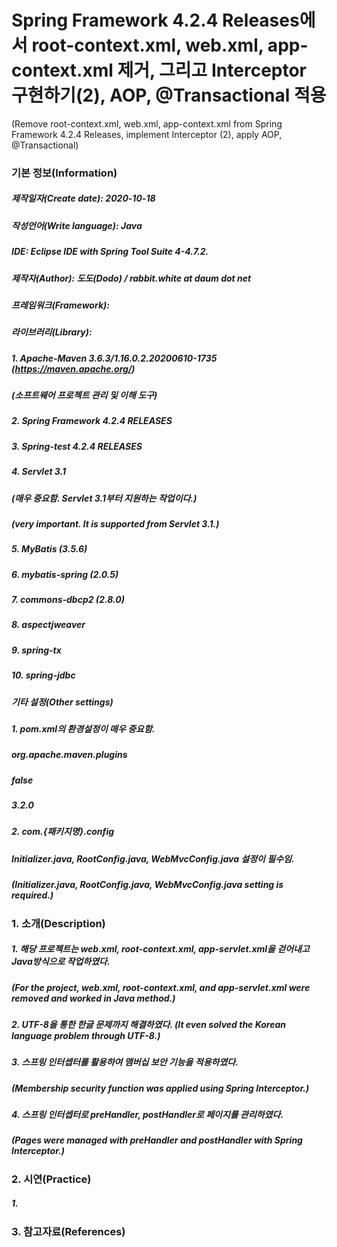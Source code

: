 # Spring Framework 4.2.4 Releases에서 root-context.xml, web.xml, app-context.xml 제거, 그리고 Interceptor 구현하기(2), AOP, @Transactional 적용
(Remove root-context.xml, web.xml, app-context.xml from Spring Framework 4.2.4 Releases, implement Interceptor (2), apply AOP, @Transactional)

### 기본 정보(Information)
##### 제작일자(Create date): 2020-10-18
##### 작성언어(Write language): Java
##### IDE: Eclipse IDE with Spring Tool Suite 4-4.7.2.
##### 제작자(Author): 도도(Dodo) / rabbit.white at daum dot net
##### 프레임워크(Framework): 
##### 라이브러리(Library): 
##### 1. Apache-Maven 3.6.3/1.16.0.2.20200610-1735 (https://maven.apache.org/)
##### (소프트웨어 프로젝트 관리 및 이해 도구)
##### 2. Spring Framework 4.2.4 RELEASES
##### 3. Spring-test 4.2.4 RELEASES
##### 4. Servlet 3.1 
##### (매우 중요함. Servlet 3.1부터 지원하는 작업이다.)
##### (very important. It is supported from Servlet 3.1.)
##### 5. MyBatis (3.5.6)
##### 6. mybatis-spring (2.0.5)
##### 7. commons-dbcp2 (2.8.0)
##### 8. aspectjweaver
##### 9. spring-tx
##### 10. spring-jdbc

##### 
##### 기타 설정(Other settings)
##### 1. pom.xml의 환경설정이 매우 중요함.
##### <groupId>org.apache.maven.plugins</groupId>
##### 	<failOnMissingWebXml>false</failOnMissingWebXml>
##### 	<version>3.2.0</version>
##### 2. com.{패키지명}.config
#####     Initializer.java, RootConfig.java, WebMvcConfig.java 설정이 필수임.
#####     (Initializer.java, RootConfig.java, WebMvcConfig.java setting is required.)

### 1. 소개(Description)
##### 1. 해당 프로젝트는 web.xml, root-context.xml, app-servlet.xml을 걷어내고 Java방식으로 작업하였다.
#####    (For the project, web.xml, root-context.xml, and app-servlet.xml were removed and worked in Java method.)
##### 2. UTF-8을 통한 한글 문제까지 해결하였다. (It even solved the Korean language problem through UTF-8.)
##### 3. 스프링 인터셉터를 활용하여 맴버십 보안 기능을 적용하였다.
#####    (Membership security function was applied using Spring Interceptor.)
##### 4. 스프링 인터셉터로 preHandler, postHandler로 페이지를 관리하였다.
#####    (Pages were managed with preHandler and postHandler with Spring Interceptor.)

### 2. 시연(Practice)
##### 1. 

### 3. 참고자료(References)

